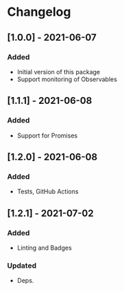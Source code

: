 # Changelog

## [1.0.0] - 2021-06-07

### Added

- Initial version of this package
- Support monitoring of Observables

## [1.1.1] - 2021-06-08

### Added

- Support for Promises 

## [1.2.0] - 2021-06-08

### Added

- Tests, GitHub Actions

## [1.2.1] - 2021-07-02

### Added

- Linting and Badges

### Updated

- Deps.